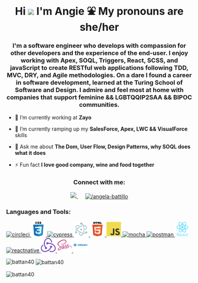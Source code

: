<h1 align="center">Hi <img src="https://media.giphy.com/media/hvRJCLFzcasrR4ia7z/giphy.gif" width="30px"> I'm Angie ⛲ My pronouns are she/her </h1>

<h3 align="center">I'm a software engineer who develops with compassion for other developers and the experience of the end-user. I enjoy working with Apex, SOQL, Triggers, React, SCSS, and javaScript to create RESTful web applications following TDD, MVC, DRY, and Agile methodologies. On a dare I found a career in software development, learned at the Turing School of Software and Design. I admire and feel most at home with companies that support feminine && LGBTQQIP2SAA && BIPOC communities.</h3>

- 🔭 I’m currently working at **Zayo**
- 🌱 I’m currently ramping up my **SalesForce, Apex, LWC && VisualForce** skills

- 💬 Ask me about **The Dom, User Flow, Design Patterns, why SOQL does what it does**

- ⚡ Fun fact **I love good company, wine and food together**

<h3 align="center">Connect with me:</h3>
<p align="center">
<a href="mailto:angela.battillo@gmail.com?subject=Hello%20Angie"><img src="https://img.shields.io/badge/gmail-%23D14836.svg?&style=for-the-badge&logo=gmail&logoColor=white" />  </a>&nbsp;&nbsp;&nbsp;&nbsp;
<a href="https://linkedin.com/in//angela-battillo" target="blank"><img align="center" src="https://raw.githubusercontent.com/rahuldkjain/github-profile-readme-generator/master/src/images/icons/Social/linked-in-alt.svg" alt="/angela-battillo" height="30" width="40" /></a>
</p>


<h3 align="left">Languages and Tools:</h3>
<p align="left"> <a href="https://circleci.com" target="_blank"> <img src="https://www.vectorlogo.zone/logos/circleci/circleci-icon.svg" alt="circleci" width="40" height="40"/> </a> <a href="https://www.w3schools.com/css/" target="_blank"> <img src="https://raw.githubusercontent.com/devicons/devicon/master/icons/css3/css3-original-wordmark.svg" alt="css3" width="40" height="40"/> </a> <a href="https://www.cypress.io" target="_blank"> <img src="https://raw.githubusercontent.com/simple-icons/simple-icons/6e46ec1fc23b60c8fd0d2f2ff46db82e16dbd75f/icons/cypress.svg" alt="cypress" width="40" height="40"/> </a> <a href="https://www.electronjs.org" target="_blank"> <img src="https://raw.githubusercontent.com/devicons/devicon/master/icons/electron/electron-original.svg" alt="electron" width="40" height="40"/> </a> <a href="https://www.w3.org/html/" target="_blank"> <img src="https://raw.githubusercontent.com/devicons/devicon/master/icons/html5/html5-original-wordmark.svg" alt="html5" width="40" height="40"/> </a> <a href="https://developer.mozilla.org/en-US/docs/Web/JavaScript" target="_blank"> <img src="https://raw.githubusercontent.com/devicons/devicon/master/icons/javascript/javascript-original.svg" alt="javascript" width="40" height="40"/> </a> <a href="https://mochajs.org" target="_blank"> <img src="https://www.vectorlogo.zone/logos/mochajs/mochajs-icon.svg" alt="mocha" width="40" height="40"/> </a> <a href="https://postman.com" target="_blank"> <img src="https://www.vectorlogo.zone/logos/getpostman/getpostman-icon.svg" alt="postman" width="40" height="40"/> </a> <a href="https://reactjs.org/" target="_blank"> <img src="https://raw.githubusercontent.com/devicons/devicon/master/icons/react/react-original-wordmark.svg" alt="react" width="40" height="40"/> </a> <a href="https://reactnative.dev/" target="_blank"> <img src="https://reactnative.dev/img/header_logo.svg" alt="reactnative" width="40" height="40"/> </a> <a href="https://redux.js.org" target="_blank"> <img src="https://raw.githubusercontent.com/devicons/devicon/master/icons/redux/redux-original.svg" alt="redux" width="40" height="40"/> </a> <a href="https://sass-lang.com" target="_blank"> <img src="https://raw.githubusercontent.com/devicons/devicon/master/icons/sass/sass-original.svg" alt="sass" width="40" height="40"/> </a> <a href="https://webpack.js.org" target="_blank"> <img src="https://raw.githubusercontent.com/devicons/devicon/d00d0969292a6569d45b06d3f350f463a0107b0d/icons/webpack/webpack-original-wordmark.svg" alt="webpack" width="40" height="40"/> </a> </p>

<p><img align="left" src="https://github-readme-stats.vercel.app/api/top-langs?username=battan40&show_icons=true&locale=en&layout=compact" alt="battan40" /></p>

<p>&nbsp;<img align="center" src="https://github-readme-stats.vercel.app/api?username=battan40&show_icons=true&locale=en" alt="battan40" /></p>

<p><img align="center" src="https://github-readme-streak-stats.herokuapp.com/?user=battan40&" alt="battan40" /></p>
